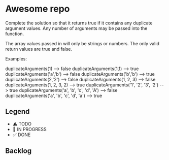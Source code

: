 # Awesome repo

Complete the solution so that it returns true if it contains any duplicate argument values. Any number of arguments may be passed into the function.

The array values passed in will only be strings or numbers. The only valid return values are true and false.

Examples:

duplicateArguments(1) -->  false
duplicateArguments(1,1) -->  true
duplicateArguments('a','b') -->  false
duplicateArguments('b','b') -->  true
duplicateArguments(2,'2') -->  false
duplicateArguments(1, 2, 3)             -->  false
duplicateArguments(1, 2, 3, 2)          -->  true
duplicateArguments('1', '2', '3', '2')  -->  true
duplicateArguments('a', 'b', 'c', 'd', 'A')  -->  false
duplicateArguments('a', 'b', 'c', 'd', 'a')  -->  true

## Legend
- ⚠ TODO
- 🚧 IN PROGRESS
- ✅ DONE

## Backlog
